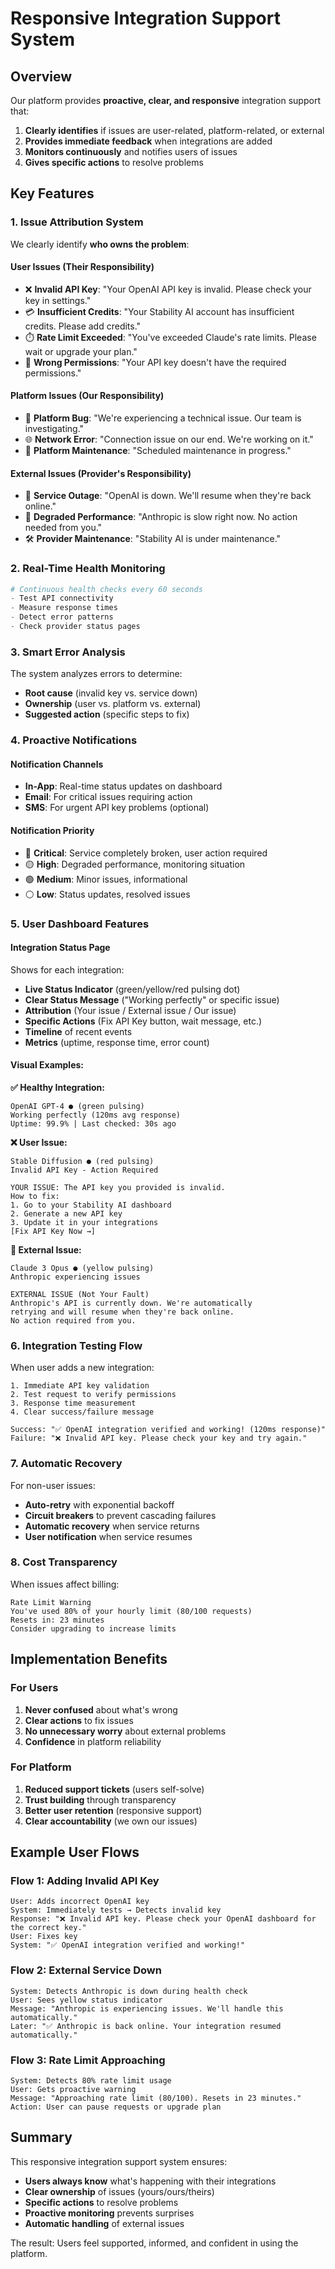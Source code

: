 # Responsive Integration Support System

## Overview

Our platform provides **proactive, clear, and responsive** integration support that:
1. **Clearly identifies** if issues are user-related, platform-related, or external
2. **Provides immediate feedback** when integrations are added
3. **Monitors continuously** and notifies users of issues
4. **Gives specific actions** to resolve problems

## Key Features

### 1. Issue Attribution System

We clearly identify **who owns the problem**:

#### User Issues (Their Responsibility)
- ❌ **Invalid API Key**: "Your OpenAI API key is invalid. Please check your key in settings."
- 💳 **Insufficient Credits**: "Your Stability AI account has insufficient credits. Please add credits."
- ⏱️ **Rate Limit Exceeded**: "You've exceeded Claude's rate limits. Please wait or upgrade your plan."
- 🔐 **Wrong Permissions**: "Your API key doesn't have the required permissions."

#### Platform Issues (Our Responsibility)
- 🐛 **Platform Bug**: "We're experiencing a technical issue. Our team is investigating."
- 🌐 **Network Error**: "Connection issue on our end. We're working on it."
- 💾 **Platform Maintenance**: "Scheduled maintenance in progress."

#### External Issues (Provider's Responsibility)
- 🔧 **Service Outage**: "OpenAI is down. We'll resume when they're back online."
- 🐌 **Degraded Performance**: "Anthropic is slow right now. No action needed from you."
- 🛠️ **Provider Maintenance**: "Stability AI is under maintenance."

### 2. Real-Time Health Monitoring

```python
# Continuous health checks every 60 seconds
- Test API connectivity
- Measure response times
- Detect error patterns
- Check provider status pages
```

### 3. Smart Error Analysis

The system analyzes errors to determine:
- **Root cause** (invalid key vs. service down)
- **Ownership** (user vs. platform vs. external)
- **Suggested action** (specific steps to fix)

### 4. Proactive Notifications

#### Notification Channels
- **In-App**: Real-time status updates on dashboard
- **Email**: For critical issues requiring action
- **SMS**: For urgent API key problems (optional)

#### Notification Priority
- 🔴 **Critical**: Service completely broken, user action required
- 🟡 **High**: Degraded performance, monitoring situation
- 🟢 **Medium**: Minor issues, informational
- ⚪ **Low**: Status updates, resolved issues

### 5. User Dashboard Features

#### Integration Status Page
Shows for each integration:
- **Live Status Indicator** (green/yellow/red pulsing dot)
- **Clear Status Message** ("Working perfectly" or specific issue)
- **Attribution** (Your issue / External issue / Our issue)
- **Specific Actions** (Fix API Key button, wait message, etc.)
- **Timeline** of recent events
- **Metrics** (uptime, response time, error count)

#### Visual Examples:

**✅ Healthy Integration:**
```
OpenAI GPT-4 ● (green pulsing)
Working perfectly (120ms avg response)
Uptime: 99.9% | Last checked: 30s ago
```

**❌ User Issue:**
```
Stable Diffusion ● (red pulsing)
Invalid API Key - Action Required

YOUR ISSUE: The API key you provided is invalid.
How to fix:
1. Go to your Stability AI dashboard
2. Generate a new API key
3. Update it in your integrations
[Fix API Key Now →]
```

**🔧 External Issue:**
```
Claude 3 Opus ● (yellow pulsing)
Anthropic experiencing issues

EXTERNAL ISSUE (Not Your Fault)
Anthropic's API is currently down. We're automatically 
retrying and will resume when they're back online.
No action required from you.
```

### 6. Integration Testing Flow

When user adds a new integration:

```
1. Immediate API key validation
2. Test request to verify permissions
3. Response time measurement
4. Clear success/failure message

Success: "✅ OpenAI integration verified and working! (120ms response)"
Failure: "❌ Invalid API key. Please check your key and try again."
```

### 7. Automatic Recovery

For non-user issues:
- **Auto-retry** with exponential backoff
- **Circuit breakers** to prevent cascading failures
- **Automatic recovery** when service returns
- **User notification** when service resumes

### 8. Cost Transparency

When issues affect billing:
```
Rate Limit Warning
You've used 80% of your hourly limit (80/100 requests)
Resets in: 23 minutes
Consider upgrading to increase limits
```

## Implementation Benefits

### For Users
1. **Never confused** about what's wrong
2. **Clear actions** to fix issues
3. **No unnecessary worry** about external problems
4. **Confidence** in platform reliability

### For Platform
1. **Reduced support tickets** (users self-solve)
2. **Trust building** through transparency
3. **Better user retention** (responsive support)
4. **Clear accountability** (we own our issues)

## Example User Flows

### Flow 1: Adding Invalid API Key
```
User: Adds incorrect OpenAI key
System: Immediately tests → Detects invalid key
Response: "❌ Invalid API key. Please check your OpenAI dashboard for the correct key."
User: Fixes key
System: "✅ OpenAI integration verified and working!"
```

### Flow 2: External Service Down
```
System: Detects Anthropic is down during health check
User: Sees yellow status indicator
Message: "Anthropic is experiencing issues. We'll handle this automatically."
Later: "✅ Anthropic is back online. Your integration resumed automatically."
```

### Flow 3: Rate Limit Approaching
```
System: Detects 80% rate limit usage
User: Gets proactive warning
Message: "Approaching rate limit (80/100). Resets in 23 minutes."
Action: User can pause requests or upgrade plan
```

## Summary

This responsive integration support system ensures:
- **Users always know** what's happening with their integrations
- **Clear ownership** of issues (yours/ours/theirs)
- **Specific actions** to resolve problems
- **Proactive monitoring** prevents surprises
- **Automatic handling** of external issues

The result: Users feel supported, informed, and confident in using the platform.